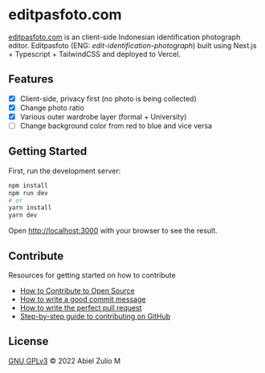 # editpasfoto.com

[editpasfoto.com](editpasfoto.com) is an client-side Indonesian identification photograph editor. Editpasfoto (ENG: _edit-identification-photograph_) built using Next.js + Typescript + TailwindCSS and deployed to Vercel.

## Features

- [x] Client-side, privacy first (no photo is being collected)
- [x] Change photo ratio
- [x] Various outer wardrobe layer (formal + University)
- [ ] Change background color from red to blue and vice versa

## Getting Started

First, run the development server:

```bash
npm install
npm run dev
# or
yarn install
yarn dev
```

Open [http://localhost:3000](http://localhost:3000) with your browser to see the result.

## Contribute

Resources for getting started on how to contribute

- [How to Contribute to Open Source](https://opensource.guide/how-to-contribute/)
- [How to write a good commit message ](https://dev.to/chrissiemhrk/git-commit-message-5e21)
- [How to write the perfect pull request](https://github.blog/2015-01-21-how-to-write-the-perfect-pull-request/)
- [Step-by-step guide to contributing on GitHub](https://www.dataschool.io/how-to-contribute-on-github/)

## License

[GNU GPLv3](https://choosealicense.com/licenses/gpl-3.0/) © 2022 Abiel Zulio M
